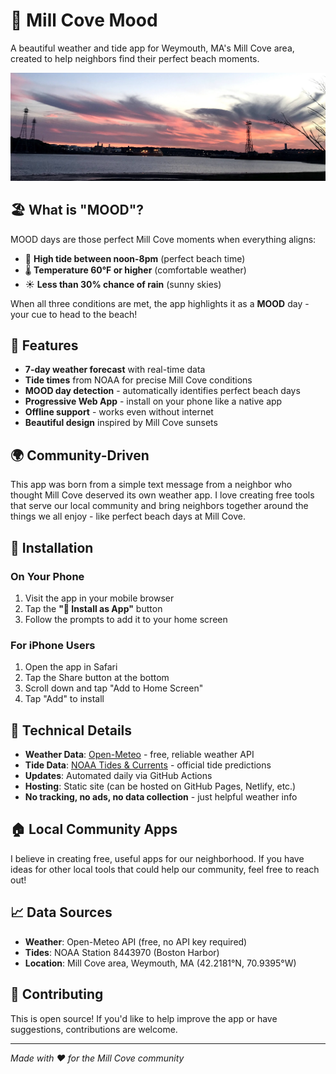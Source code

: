 # 🌊 Mill Cove Mood

A beautiful weather and tide app for Weymouth, MA's Mill Cove area, created to help neighbors find their perfect beach moments.

![Mill Cove Mood App](./millcovesunset.jpg)

## 🏖️ What is "MOOD"?

MOOD days are those perfect Mill Cove moments when everything aligns:
- 🌊 **High tide between noon-8pm** (perfect beach time)
- 🌡️ **Temperature 60°F or higher** (comfortable weather)
- ☀️ **Less than 30% chance of rain** (sunny skies)

When all three conditions are met, the app highlights it as a **MOOD** day - your cue to head to the beach!

## 📱 Features

- **7-day weather forecast** with real-time data
- **Tide times** from NOAA for precise Mill Cove conditions
- **MOOD day detection** - automatically identifies perfect beach days
- **Progressive Web App** - install on your phone like a native app
- **Offline support** - works even without internet
- **Beautiful design** inspired by Mill Cove sunsets

## 🌍 Community-Driven

This app was born from a simple text message from a neighbor who thought Mill Cove deserved its own weather app. I love creating free tools that serve our local community and bring neighbors together around the things we all enjoy - like perfect beach days at Mill Cove.

## 🚀 Installation

### On Your Phone
1. Visit the app in your mobile browser
2. Tap the **"📱 Install as App"** button
3. Follow the prompts to add it to your home screen

### For iPhone Users
1. Open the app in Safari
2. Tap the Share button at the bottom
3. Scroll down and tap "Add to Home Screen"
4. Tap "Add" to install

## 🔧 Technical Details

- **Weather Data**: [Open-Meteo](https://open-meteo.com/) - free, reliable weather API
- **Tide Data**: [NOAA Tides & Currents](https://tidesandcurrents.noaa.gov/) - official tide predictions
- **Updates**: Automated daily via GitHub Actions
- **Hosting**: Static site (can be hosted on GitHub Pages, Netlify, etc.)
- **No tracking, no ads, no data collection** - just helpful weather info

## 🏠 Local Community Apps

I believe in creating free, useful apps for our neighborhood. If you have ideas for other local tools that could help our community, feel free to reach out!

## 📈 Data Sources

- **Weather**: Open-Meteo API (free, no API key required)
- **Tides**: NOAA Station 8443970 (Boston Harbor)
- **Location**: Mill Cove area, Weymouth, MA (42.2181°N, 70.9395°W)

## 🤝 Contributing

This is open source! If you'd like to help improve the app or have suggestions, contributions are welcome.

---

*Made with ❤️ for the Mill Cove community*
